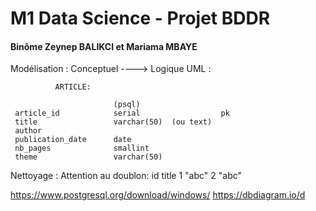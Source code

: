 # M1 Data Science - Projet BDDR

#### Binôme Zeynep BALIKCI et Mariama MBAYE


Modélisation : Conceptuel ----> Logique
UML :

              ARTICLE:          

                           (psql)                 
     article_id            serial                  pk
     title                 varchar(50)  (ou text)  
     author                                       
     publication_date      date                    
     nb_pages              smallint                
     theme                 varchar(50)             


Nettoyage : Attention au doublon:
id     title
1      "abc"
2      "abc"


https://www.postgresql.org/download/windows/
https://dbdiagram.io/d
